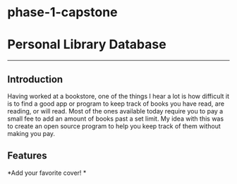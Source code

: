 # phase-1-capstone

# Personal Library Database
---

## Introduction

Having worked at a bookstore, one of the things I hear a lot is how difficult it is to find a good app or program to keep track of books you have read, are reading, or will read.
Most of the ones available today require you to pay a small fee to add an amount of books past a set limit. My idea with this was to create an open source program to help you keep
track of them without making you pay. 

## Features

*Add your favorite cover!
*
